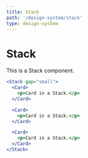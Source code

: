 ```yaml
---
title: Stack
path: '/design-system/stack'
type: design-system
---
```


# Stack

This is a Stack component.

```jsx
<Stack gap="small">
  <Card>
    <p>Card in a Stack.</p>
  </Card>

  <Card>
    <p>Card in a Stack.</p>
  </Card>

  <Card>
    <p>Card in a Stack.</p>
  </Card>
</Stack>
```
